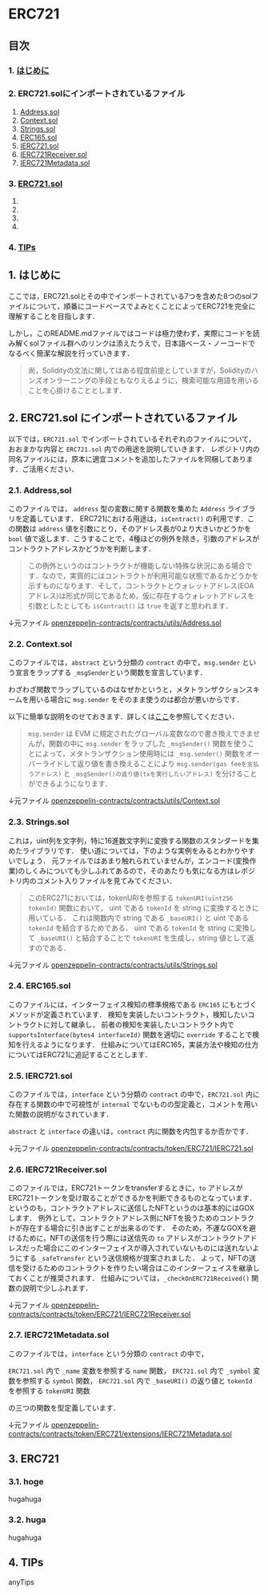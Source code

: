 # ERC721
## 目次
### 1. [はじめに](#はじめに)
### 2. ERC721.solにインポートされているファイル

1. [Address,sol](#21-addresssol)
2. [Context.sol](#22-contextsol)
3. [Strings.sol](#23-stringssol)
4. [ERC165.sol](#24-erc165sol)
5. [IERC721.sol](#25-ierc721sol)
6. [IERC721Receiver.sol](#26-ierc721receiversol)
7. [IERC721Metadata.sol](#27-ierc721metadatasol)


### 3. [ERC721.sol]()

1. []()
2. []()
3. []()
4. []()

### 4. [TIPs]()

## 1. はじめに

ここでは，ERC721.solとその中でインポートされている7つを含めた8つのsolファイルについて，順番にコードベースでよみとくことによってERC721を完全に理解することを目指します．

しかし，このREADME.mdファイルではコードは極力使わず，実際にコードを読み解くsolファイル群へのリンクは添えたうえで，日本語ベース・ノーコードでなるべく簡潔な解説を行っていきます．

> 尚，Solidityの文法に関してはある程度前提としていますが，Solidityのハンズオンラーニングの手段ともなりえるように，検索可能な用語を用いることを心掛けることとします．

## 2. ERC721.sol にインポートされているファイル

以下では，``ERC721.sol`` でインポートされているそれぞれのファイルについて，おおまかな内容と ``ERC721.sol`` 内での用途を説明していきます．
レポジトリ内の同名ファイルには，原本に適宜コメントを追加したファイルを同梱してあります．ご活用ください．

### 2.1. Address,sol

このファイルでは， ``address`` 型の変数に関する関数を集めた ``Address`` ライブラリを定義しています．
ERC721における用途は，``isContract()`` の利用です．この関数は ``address`` 値を引数にとり，そのアドレス長が0より大きいかどうかを ``bool`` 値で返します．こうすることで，4種ほどの例外を除き，引数のアドレスがコントラクトアドレスかどうかを判断します．
> この例外というのはコントラクトが機能しない特殊な状況にある場合です．なので，実質的にはコントラクトが利用可能な状態であるかどうかを示すものになります．そして，コントラクトとウォレットアドレス(EOAアドレス)は形式が同じであるため，仮に存在するウォレットアドレスを引数としたとしても ``isContract()`` は ``true`` を返すと思われます．

↓元ファイル
[openzeppelin-contracts/contracts/utils/Address.sol](https://github.com/OpenZeppelin/openzeppelin-contracts/blob/master/contracts/utils/Address.sol)

### 2.2. Context.sol

このファイルでは，``abstract`` という分類の ``contract`` の中で，``msg.sender`` という宣言をラップする ``_msgSender``という関数を宣言しています． 

わざわざ関数でラップしているのはなぜかというと，メタトランザクションスキームを用いる場合に ``msg.sender`` をそのまま使うのは都合が悪いからです．

以下に簡単な説明をのせておきます．詳しくは[ここ](https://github.com/unchain-dev/openzeppelin-deepdive/tree/main/metatx-related-contracts#2-meta-transaction%E3%81%A8%E3%81%AF-1)を参照してください． 

> ``msg.sender`` は EVM に規定されたグローバル変数なので書き換えできませんが，関数の中に ``msg.sender`` をラップした ``_msgSender()`` 関数を使うことによって，メタトランザクション使用時には ``_msg.sender()`` 関数をオーバーライドして返り値を書き換えることにより ``msg.sender(gas feeを支払うアドレス)`` と ``_msgSender()の返り値(txを実行したいアドレス)`` を分けることができるようになります．

↓元ファイル
[openzeppelin-contracts/contracts/utils/Context.sol](https://github.com/OpenZeppelin/openzeppelin-contracts/blob/master/contracts/utils/Context.sol)



### 2.3. Strings.sol

これは，uint列を文字列，特に16進数文字列に変換する関数のスタンダードを集めたライブラリです．
使い道については，下のような実例をみるとわかりやすいでしょう．
元ファイルではあまり触れられていませんが，エンコード(変換作業)のしくみについても少しふれてあるので，そのあたりも気になる方はレポジトリ内のコメント入りファイルを見てみてください．

> このERC271においては，tokenURIを参照する ``tokenURI(uint256 tokenId)`` 関数において， uint である ``tokenId`` を string に変換するときに用いている．
これは関数内で string である ``_baseURI()`` と uint である ``tokenId`` を結合するためである．
uint である ``tokenId`` を string に変換して ``_baseURI()`` と結合することで ``tokenURI`` を生成し，string 値として返すのである．

↓元ファイル
[openzeppelin-contracts/contracts/utils/Strings.sol](https://github.com/OpenZeppelin/openzeppelin-contracts/blob/master/contracts/utils/Strings.sol)

### 2.4. ERC165.sol

このファイルには，インターフェイス検知の標準規格である ``ERC165`` にもとづくメソッドが定義されています．
検知を実装したいコントラクト，検知したいコントラクトに対して継承し，
前者の検知を実装したいコントラクト内で ``supportsInterface(bytes4 interfaceId)`` 関数を適切に ``override`` することで検知を行えるようになります．
仕組みについてはERC165，実装方法や検知の仕方についてはERC721に追記することとします．

### 2.5. IERC721.sol

このファイルでは，``interface`` という分類の ``contract`` の中で，``ERC721.sol`` 内に存在する関数の中で可視性が ``internal`` でないものの型定義と，コメントを用いた関数の説明がなされています．

``abstract`` と ``interface`` の違いは，``contract`` 内に関数を内包するか否かです．

↓元ファイル
[openzeppelin-contracts/contracts/token/ERC721/IERC721.sol](https://github.com/OpenZeppelin/openzeppelin-contracts/blob/master/contracts/token/ERC721/IERC721.sol)


### 2.6. IERC721Receiver.sol

このファイルでは，ERC721トークンをtransferするときに，``to`` アドレスがERC721トークンを受け取ることができるかを判断できるものとなっています．
というのも，コントラクトアドレスに送信したNFTというのは基本的にはGOXします．
例外として，コントラクトアドレス側にNFTを扱うためのコントラクトが存在する場合に引き出すことが出来るのです．
そのため，不運なGOXを避けるために，NFTの送信を行う際には送信先の ``to`` アドレスがコントラクトアドレスだった場合にこのインターフェイスが導入されていないものには送れないようにする ``_safeTransfer`` という送信規格が提案されました．
よって，NFTの送信を受けるためのコントラクトを作りたい場合はこのインターフェイスを継承しておくことが推奨されます．
仕組みについては，``_checkOnERC721Received()`` 関数の説明で少しふれます．

↓元ファイル
[openzeppelin-contracts/contracts/token/ERC721/IERC721Receiver.sol](https://github.com/OpenZeppelin/openzeppelin-contracts/blob/master/contracts/token/ERC721/IERC721Receiver.sol)

### 2.7. IERC721Metadata.sol

このファイルでは，``interface`` という分類の ``contract`` の中で，

``ERC721.sol`` 内で ``_name`` 変数を参照する ``name`` 関数，
``ERC721.sol`` 内で ``_symbol`` 変数を参照する ``symbol`` 関数，
``ERC721.sol`` 内で ``_baseURI()`` の返り値と ``tokenId`` を参照する ``tokenURI`` 関数

の三つの関数を型定義しています．

↓元ファイル
[openzeppelin-contracts/contracts/token/ERC721/extensions/IERC721Metadata.sol](https://github.com/OpenZeppelin/openzeppelin-contracts/blob/master/contracts/token/ERC721/extensions/IERC721Metadata.sol)

## 3. ERC721

### 3.1. hoge

hugahuga


### 3.2. huga

hugahuga


## 4. TIPs

anyTips